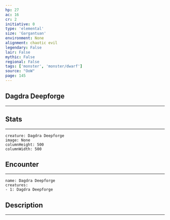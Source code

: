 ```yaml
---
hp: 27
ac: 16
cr: 2
initiative: 0
type: 'elemental'    
size: 'Gargantuan'
environment: None
alignment: chaotic evil
legendary: False
lair: False
mythic: False
regional: False
tags: ['monster', 'monster/dwarf']
source: "OoW"
page: 145
---
```


## Dagdra Deepforge
---



## Stats
---

```statblock
creature: Dagdra Deepforge
image: None
columnHeight: 500
columnWidth: 500
```

## Encounter
---

```encounter-table
name: Dagdra Deepforge
creatures:
- 1: Dagdra Deepforge
```

## Description
---




